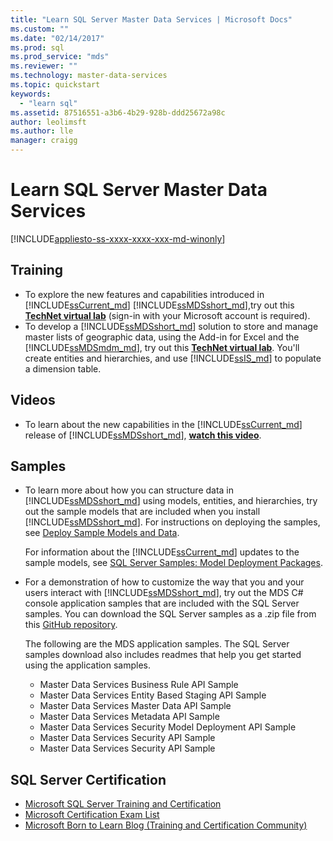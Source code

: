 ```yaml
---
title: "Learn SQL Server Master Data Services | Microsoft Docs"
ms.custom: ""
ms.date: "02/14/2017"
ms.prod: sql
ms.prod_service: "mds"
ms.reviewer: ""
ms.technology: master-data-services
ms.topic: quickstart
keywords: 
  - "learn sql"
ms.assetid: 87516551-a3b6-4b29-928b-ddd25672a98c
author: leolimsft
ms.author: lle
manager: craigg
---
```

# Learn SQL Server Master Data Services

[!INCLUDE[appliesto-ss-xxxx-xxxx-xxx-md-winonly](../includes/appliesto-ss-xxxx-xxxx-xxx-md-winonly.md)]

  
  
## Training  
* To explore the new features and capabilities introduced in [!INCLUDE[ssCurrent_md](../includes/sscurrent-md.md)] [!INCLUDE[ssMDSshort_md](../includes/ssmdsshort-md.md)],try out this [**TechNet virtual lab**](https://vlabs.holsystems.com/vlabs/technet?eng=VLabs&auth=none&src=vlabs&altadd=true&labid=23113&lod=true) (sign-in with your Microsoft account is required).  
* To develop a [!INCLUDE[ssMDSshort_md](../includes/ssmdsshort-md.md)] solution to store and manage master lists of geographic data, using the Add-in for Excel and the [!INCLUDE[ssMDSmdm_md](../includes/ssmdsmdm-md.md)], try out this [**TechNet virtual lab**](https://vlabs.holsystems.com/vlabs/technet?eng=VLabs&auth=none&src=vlabs&altadd=true&labid=23112&lod=true). You'll create entities and hierarchies, and use [!INCLUDE[ssIS_md](../includes/ssis-md.md)] to populate a dimension table.  
  
## Videos  
* To learn about the new capabilities in the [!INCLUDE[ssCurrent_md](../includes/sscurrent-md.md)] release of [!INCLUDE[ssMDSshort_md](../includes/ssmdsshort-md.md)], [**watch this video**](https://www.youtube.com/watch?v=cKA72FpOVxI).  
  
## Samples  
* To learn more about how you can structure data in [!INCLUDE[ssMDSshort_md](../includes/ssmdsshort-md.md)] using models, entities, and hierarchies, try out the sample models that are included when you install [!INCLUDE[ssMDSshort_md](../includes/ssmdsshort-md.md)]. For instructions on deploying the samples, see [Deploy Sample Models and Data](../master-data-services/master-data-services-installation-and-configuration.md#deploySample).   
  
    For information about the [!INCLUDE[ssCurrent_md](../includes/sscurrent-md.md)] updates to the sample models, see [SQL Server Samples: Model Deployment Packages](../master-data-services/sql-server-samples-model-deployment-packages-mds.md).  
  
* For a demonstration of how to customize the way that you and your users interact with [!INCLUDE[ssMDSshort_md](../includes/ssmdsshort-md.md)], try out the MDS C# console application samples that are included with the SQL Server samples. You can download the SQL Server samples as a .zip file from this [GitHub repository](https://github.com/Microsoft/sql-server-samples).  
  
    The following are the MDS application samples. The SQL Server samples download also includes    readmes that help you get started using the application samples.  
    * Master Data Services Business Rule API Sample  
    * Master Data Services Entity Based Staging API Sample  
    * Master Data Services Master Data API Sample  
    * Master Data Services Metadata API Sample  
    * Master Data Services Security Model Deployment API Sample  
    * Master Data Services Security API Sample  
    * Master Data Services Security API Sample  
  
## SQL Server Certification  
* [Microsoft SQL Server Training and Certification](https://www.microsoft.com/learning/sql-training.aspx)  
* [Microsoft Certification Exam List](https://www.microsoft.com/learning/exam-list.aspx)  
* [Microsoft Born to Learn Blog (Training and Certification Community)](https://borntolearn.mslearn.net/b/weblog/archive/2016/03)  
  
  
  
  
  
  

